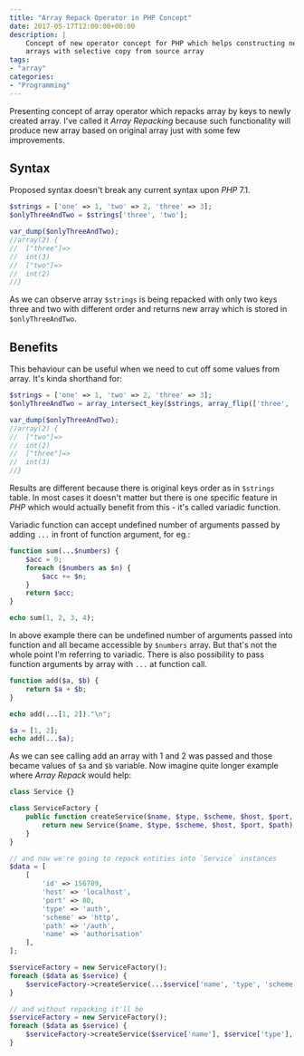 ```yaml
---
title: "Array Repack Operator in PHP Concept"
date: 2017-05-17T12:00:00+00:00
description: |
    Concept of new operator concept for PHP which helps constructing new 
    arrays with selective copy from source array
tags: 
- "array"
categories:
- "Programming"
---
```

Presenting concept of array operator which repacks array by keys to 
newly created array. 
I've called it _Array Repacking_ because such functionality will 
produce new array based on original array just with some few improvements.

## Syntax

Proposed syntax doesn't break any current syntax upon _PHP_ 7.1.

```php
$strings = ['one' => 1, 'two' => 2, 'three' => 3];
$onlyThreeAndTwo = $strings['three', 'two'];

var_dump($onlyThreeAndTwo);
//array(2) {
//  ["three"]=>
//  int(3)
//  ["two"]=>
//  int(2)
//}
```

As we can observe array `$strings` is being repacked with only two keys 
three and two with different order and returns new array which is stored 
in `$onlyThreeAndTwo`.

## Benefits

This behaviour can be useful when we need to cut off some values from array. 
It's kinda shorthand for:

```php
$strings = ['one' => 1, 'two' => 2, 'three' => 3];
$onlyThreeAndTwo = array_intersect_key($strings, array_flip(['three', 'two']));

var_dump($onlyThreeAndTwo);
//array(2) {
//  ["two"]=>
//  int(2)
//  ["three"]=>
//  int(3)
//}
```

Results are different because there is original keys order as in `$strings` 
table. 
In most cases it doesn't matter but there is one specific feature in _PHP_ 
which would actually benefit from this - it's called variadic function.

Variadic function can accept undefined number of arguments passed by adding 
`...` in front of function argument, for eg.:

```php
function sum(...$numbers) {
    $acc = 0;
    foreach ($numbers as $n) {
        $acc += $n;
    }
    return $acc;
}

echo sum(1, 2, 3, 4);
```

In above example there can be undefined number of arguments passed into 
function and all became accessible by `$numbers` array. 
But that's not the whole point I'm referring to variadic. 
There is also possibility to pass function arguments by array with `...` 
at function call.

```php
function add($a, $b) {
    return $a + $b;
}

echo add(...[1, 2])."\n";

$a = [1, 2];
echo add(...$a);
```

As we can see calling add an array with 1 and 2 was passed and those became 
values of `$a` and `$b` variable. 
Now imagine quite longer example where _Array Repack_ would help:

```php
class Service {}

class ServiceFactory {
    public function createService($name, $type, $scheme, $host, $port, $path) : Service {
        return new Service($name, $type, $scheme, $host, $port, $path);
    }
}

// and now we're going to repack entities into `Service` instances
$data = [
    [
        'id' => 156789,
        'host' => 'localhost',
        'port' => 80,
        'type' => 'auth',
        'scheme' => 'http',
        'path' => '/auth',
        'name' => 'authorisation'
    ],
];

$serviceFactory = new ServiceFactory();
foreach ($data as $service) {
    $serviceFactory->createService(...$service['name', 'type', 'scheme', 'host', 'port', 'path']);
}

// and without repacking it'll be 
$serviceFactory = new ServiceFactory();
foreach ($data as $service) {
    $serviceFactory->createService($service['name'], $service['type'], $service['scheme'], $service['host'], $service['port'], $service['path']);
}
```
